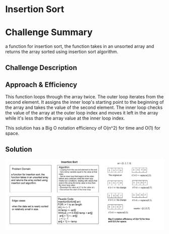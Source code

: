 # Insertion Sort

# Challenge Summary

a function for insertion sort, the function takes in an unsorted array and returns the array sorted using insertion sort algorithm.

## Challenge Description



## Approach & Efficiency

This function loops through the array twice. The outer loop iterates from the second element. It assigns the inner loop's starting point to the beginning of the array and takes the value of the second element. The inner loop checks the value of the array at the outer loop index and moves it left in the array while it's less than the array value at the inner loop index.

This solution has a Big O notation efficiency of O(n^2) for time and O(1) for space.


## Solution

![](../../assets/insertion-sort.JPG)
